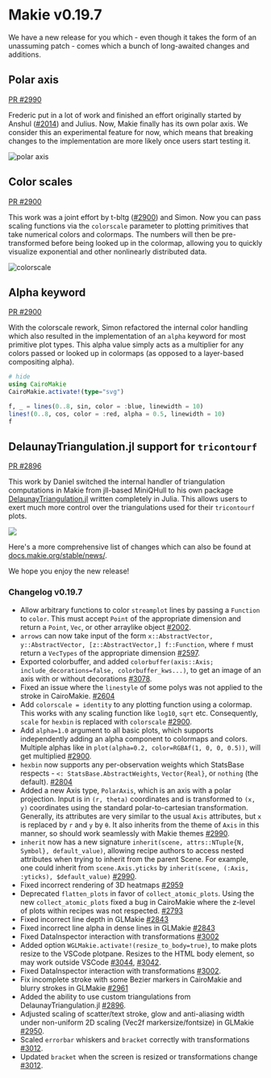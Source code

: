 # Makie v0.19.7

We have a new release for you which - even though it takes the form of an unassuming patch - comes which a bunch of long-awaited changes and additions.

## Polar axis

[PR #2990](https://github.com/MakieOrg/Makie.jl/pull/2990)

Frederic put in a lot of work and finished an effort originally started by Anshul ([#2014](https://github.com/MakieOrg/Makie.jl/pull/2014)) and Julius.
Now, Makie finally has its own polar axis.
We consider this an experimental feature for now, which means that breaking changes to the implementation are more likely once users start testing it.

![polar axis](https://user-images.githubusercontent.com/10947937/253750584-30fdd871-5554-4904-bd57-3a8aefd4b88a.png)

## Color scales

[PR #2900](https://github.com/MakieOrg/Makie.jl/pull/2900)

This work was a joint effort by t-bltg ([#2900](https://github.com/MakieOrg/Makie.jl/pull/2493)) and Simon.
Now you can pass scaling functions via the `colorscale` parameter
to plotting primitives that take numerical colors and colormaps.
The numbers will then be pre-transformed before being looked up in the colormap, allowing you to quickly visualize exponential and other nonlinearly distributed data.

![colorscale](https://user-images.githubusercontent.com/13205162/253679725-c9639012-1d92-48e9-b2b6-8e12fe255d40.png)


## Alpha keyword

[PR #2900](https://github.com/MakieOrg/Makie.jl/pull/2900)

With the colorscale rework, Simon refactored the internal color handling which also resulted in the implementation of an `alpha` keyword for most primitive plot types.
This alpha value simply acts as a multiplier for any colors passed or looked up in colormaps (as opposed to a layer-based compositing alpha).

```julia
# hide
using CairoMakie
CairoMakie.activate!(type="svg")
```
```julia
f, _ = lines(0..8, sin, color = :blue, linewidth = 10)
lines!(0..8, cos, color = :red, alpha = 0.5, linewidth = 10)
f
```

## DelaunayTriangulation.jl support for `tricontourf`

[PR #2896](https://github.com/MakieOrg/Makie.jl/pull/2896)

This work by Daniel switched the internal handler of triangulation computations in Makie from jll-based MiniQHull to his own package [DelaunayTriangulation.jl](https://github.com/DanielVandH/DelaunayTriangulation.jl/) written completely in Julia. This allows users to exert much more control over the triangulations used for their `tricontourf` plots.

![](https://docs.makie.org/v0.21/assets/f2c1fac.CoqexF4t.png)


Here's a more comprehensive list of changes which can also be found at [docs.makie.org/stable/news/](https://docs.makie.org/stable/news/).

We hope you enjoy the new release!

### Changelog v0.19.7

- Allow arbitrary functions to color `streamplot` lines by passing a `Function` to `color`.  This must accept `Point` of the appropriate dimension and return a `Point`, `Vec`, or other arraylike object [#2002](https://github.com/MakieOrg/Makie.jl/pull/2002).
- `arrows` can now take input of the form `x::AbstractVector, y::AbstractVector, [z::AbstractVector,] f::Function`, where `f` must return a `VecTypes` of the appropriate dimension [#2597](https://github.com/MakieOrg/Makie.jl/pull/2597).
- Exported colorbuffer, and added `colorbuffer(axis::Axis; include_decorations=false, colorbuffer_kws...)`, to get an image of an axis with or without decorations [#3078](https://github.com/MakieOrg/Makie.jl/pull/3078).
- Fixed an issue where the `linestyle` of some polys was not applied to the stroke in CairoMakie. [#2604](https://github.com/MakieOrg/Makie.jl/pull/2604)
- Add `colorscale = identity` to any plotting function using a colormap. This works with any scaling function like `log10`, `sqrt` etc. Consequently, `scale` for `hexbin` is replaced with `colorscale` [#2900](https://github.com/MakieOrg/Makie.jl/pull/2900).
- Add `alpha=1.0` argument to all basic plots, which supports independently adding an alpha component to colormaps and colors. Multiple alphas like in `plot(alpha=0.2, color=RGBAf(1, 0, 0, 0.5))`, will get multiplied [#2900](https://github.com/MakieOrg/Makie.jl/pull/2900).
- `hexbin` now supports any per-observation weights which StatsBase respects - `<: StatsBase.AbstractWeights`, `Vector{Real}`, or `nothing` (the default). [#2804](https://github.com/MakieOrg/Makie.jl/pulls/2804)
- Added a new Axis type, `PolarAxis`, which is an axis with a polar projection.  Input is in `(r, theta)` coordinates and is transformed to `(x, y)` coordinates using the standard polar-to-cartesian transformation.
  Generally, its attributes are very similar to the usual `Axis` attributes, but `x` is replaced by `r` and `y` by `θ`.
  It also inherits from the theme of `Axis` in this manner, so should work seamlessly with Makie themes [#2990](https://github.com/MakieOrg/Makie.jl/pull/2990).
- `inherit` now has a new signature `inherit(scene, attrs::NTuple{N, Symbol}, default_value)`, allowing recipe authors to access nested attributes when trying to inherit from the parent Scene.
  For example, one could inherit from `scene.Axis.yticks` by `inherit(scene, (:Axis, :yticks), $default_value)` [#2990](https://github.com/MakieOrg/Makie.jl/pull/2990).
- Fixed incorrect rendering of 3D heatmaps [#2959](https://github.com/MakieOrg/Makie.jl/pull/2959)
- Deprecated `flatten_plots` in favor of `collect_atomic_plots`. Using the new `collect_atomic_plots` fixed a bug in CairoMakie where the z-level of plots within recipes was not respected. [#2793](https://github.com/MakieOrg/Makie.jl/pull/2793)
- Fixed incorrect line depth in GLMakie [#2843](https://github.com/MakieOrg/Makie.jl/pull/2843)
- Fixed incorrect line alpha in dense lines in GLMakie [#2843](https://github.com/MakieOrg/Makie.jl/pull/2843)
- Fixed DataInspector interaction with transformations [#3002](https://github.com/MakieOrg/Makie.jl/pull/3002)
- Added option `WGLMakie.activate!(resize_to_body=true)`, to make plots resize to the VSCode plotpane. Resizes to the HTML body element, so may work outside VSCode [#3044](https://github.com/MakieOrg/Makie.jl/pull/3044), [#3042](https://github.com/MakieOrg/Makie.jl/pull/3042).
- Fixed DataInspector interaction with transformations [#3002](https://github.com/MakieOrg/Makie.jl/pull/3002).
- Fix incomplete stroke with some Bezier markers in CairoMakie and blurry strokes in GLMakie [#2961](https://github.com/MakieOrg/Makie.jl/pull/2961)
- Added the ability to use custom triangulations from DelaunayTriangulation.jl [#2896](https://github.com/MakieOrg/Makie.jl/pull/2896).
- Adjusted scaling of scatter/text stroke, glow and anti-aliasing width under non-uniform 2D scaling (Vec2f markersize/fontsize) in GLMakie [#2950](https://github.com/MakieOrg/Makie.jl/pull/2950).
- Scaled `errorbar` whiskers and `bracket` correctly with transformations [#3012](https://github.com/MakieOrg/Makie.jl/pull/3012).
- Updated `bracket` when the screen is resized or transformations change [#3012](https://github.com/MakieOrg/Makie.jl/pull/3012).
